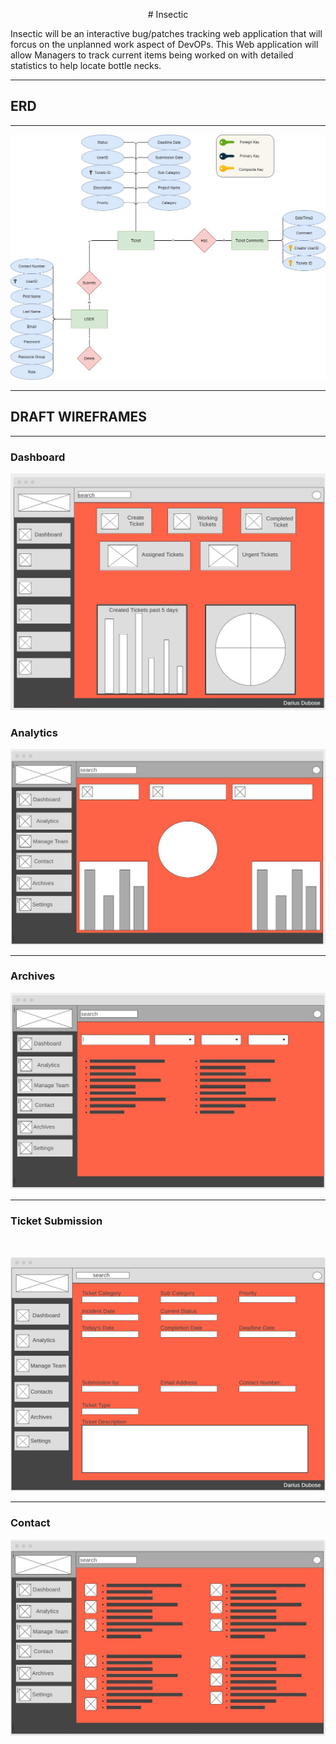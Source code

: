 <p align ="center">
# Insectic
</p>

Insectic will be an interactive bug/patches tracking web application that will forcus on the unplanned work aspect of DevOPs. This Web application will allow Managers to track current items being worked on with detailed statistics to help locate bottle necks.
***
## ERD
***
![](img/myERD.jpg)

***

## DRAFT WIREFRAMES

***

### Dashboard

![](img/dashboard2.JPG)

### Analytics


![](img/Analytic%20page.JPG)

***

### Archives

![](img/Archives.JPG)

***

### Ticket Submission

<br>

![](img/ticket%20submission.png)

***

### Contact


![](img/Contact.JPG)


